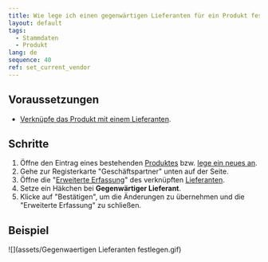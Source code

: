 ```yaml
---
title: Wie lege ich einen gegenwärtigen Lieferanten für ein Produkt fest?
layout: default
tags:
  - Stammdaten
  - Produkt
lang: de
sequence: 40
ref: set_current_vendor
---
```


## Voraussetzungen
- [Verknüpfe das Produkt mit einem Lieferanten](Produkt_mit_Geschaeftspartner_verknuepfen).

## Schritte
1. Öffne den Eintrag eines bestehenden [Produktes](Menu) bzw. [lege ein neues an](NeuesProdukt).
1. Gehe zur Registerkarte "Geschäftspartner" unten auf der Seite.
1. Öffne die "[Erweiterte Erfassung](AdvancedEditTab_Öffnen)" des verknüpften [Lieferanten](Neuer_Geschaeftspartner_Lieferant).
1. Setze ein Häkchen bei **Gegenwärtiger Lieferant**.
1. Klicke auf "Bestätigen", um die Änderungen zu übernehmen und die "Erweiterte Erfassung" zu schließen.

## Beispiel
![](assets/Gegenwaertigen Lieferanten festlegen.gif)
